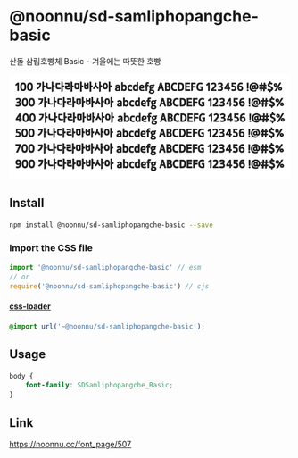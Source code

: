 # @noonnu/sd-samliphopangche-basic

산돌 삼립호빵체 Basic - 겨울에는 따뜻한 호빵

![example](./example.png)

## Install

```bash
npm install @noonnu/sd-samliphopangche-basic --save
```

### Import the CSS file

```js
import '@noonnu/sd-samliphopangche-basic' // esm
// or
require('@noonnu/sd-samliphopangche-basic') // cjs
```

#### [css-loader](https://github.com/webpack-contrib/css-loader)

```css
@import url('~@noonnu/sd-samliphopangche-basic');
```

## Usage

```css
body {
    font-family: SDSamliphopangche_Basic;
}
```

## Link

https://noonnu.cc/font_page/507

